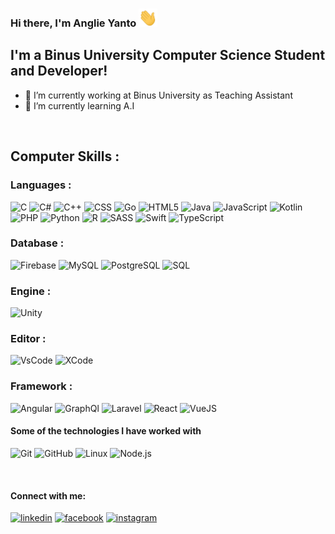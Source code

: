 ### Hi there, I'm Anglie Yanto <img src="https://raw.githubusercontent.com/ABSphreak/ABSphreak/master/gifs/Hi.gif" width="30px"></h2>

## I'm a Binus University Computer Science Student and Developer!
- 🔭 I’m currently working at Binus University as Teaching Assistant
- 🌱 I’m currently learning A.I

<br>

## Computer Skills :

### Languages :
![C](https://img.shields.io/badge/-C-000000?style=flat&logo=c)
![C#](https://img.shields.io/badge/-C%23-000000?style=flat&logo=c%20sharp)
![C++](https://img.shields.io/badge/-C++-000000?style=flat&logo=c%2B%2B)
![CSS](https://img.shields.io/badge/-CSS3-000000?style=flat&logo=css3&logoColor=1572B6)
![Go](https://img.shields.io/badge/-Go-000000?style=flat&logo=go)
![HTML5](https://img.shields.io/badge/-HTML5-000000?style=flat&logo=html5)
![Java](https://img.shields.io/badge/-Java-000000?style=flat&logo=java)
![JavaScript](https://img.shields.io/badge/-JavaScript-000000?style=flat&logo=javascript)
![Kotlin](https://img.shields.io/badge/-Kotlin-000000?style=flat&logo=kotlin)
![PHP](https://img.shields.io/badge/-PHP-000000?style=flat&logo=php)
![Python](https://img.shields.io/badge/-Python-000000?style=flat&logo=python)
![R](https://img.shields.io/badge/-R-000000?style=flat&logo=r)
![SASS](https://img.shields.io/badge/-SASS-000000?style=flat&logo=sass)
![Swift](https://img.shields.io/badge/-Swift-000000?style=flat&logo=swift)
![TypeScript](https://img.shields.io/badge/-TypeScript-000000?style=flat&logo=typescript)

### Database :
![Firebase](https://img.shields.io/badge/-Firebase-000000?style=flat&logo=firebase)
![MySQL](https://img.shields.io/badge/-MySQL-000000?style=flat&logo=mysql)
![PostgreSQL](https://img.shields.io/badge/-PostgreSQL-000000?style=flat&logo=postgresql)
![SQL](https://img.shields.io/badge/-SQL-000000?style=flat&logo=microsoft-sql-server)

### Engine :
![Unity](https://img.shields.io/badge/-Unity-000000?style=flat&logo=unity)

### Editor :
![VsCode](https://img.shields.io/badge/-VSCode-222222?style=flat&logo=visual-studio-code&logoColor=1575F9)
![XCode](https://img.shields.io/badge/-XCode-222222?style=flat&logo=XCode&logoColor=1575F9)

### Framework :
![Angular](https://img.shields.io/badge/-Angular-000000?style=flat&logo=angular&logoColor=DD0031)
![GraphQl](https://img.shields.io/badge/-GraphQL-000000?style=flat&logo=graphql)
![Laravel](https://img.shields.io/badge/-Laravel-000000?style=flat&logo=laravel)
![React](https://img.shields.io/badge/-React-000000?style=flat&logo=react)
![VueJS](https://img.shields.io/badge/-Vue.js-000000?style=flat&logo=vue.js)

#### Some of the technologies I have worked with
![Git](https://img.shields.io/badge/-Git-222222?style=flat&logo=git&logoColor=F05032)
![GitHub](https://img.shields.io/badge/-GitHub-222222?style=flat&logo=github&logoColor=ffffff)
![Linux](https://img.shields.io/badge/-Linux-222222?style=flat&logo=linux&logoColor=FCC624)
![Node.js](https://img.shields.io/badge/-Node.js-222222?style=flat&logo=node.js&logoColor=339933)

<br>

#### Connect with me:
[<img src='https://cdn.jsdelivr.net/npm/simple-icons@3.0.1/icons/linkedin.svg' alt='linkedin' height='25'>][linkedin]
[<img src='https://cdn.jsdelivr.net/npm/simple-icons@3.0.1/icons/facebook.svg' alt='facebook' height='25'>][facebook]
[<img src='https://cdn.jsdelivr.net/npm/simple-icons@3.0.1/icons/instagram.svg' alt='instagram' height='25'>][instagram]

[linkedin]: https://www.linkedin.com/in/anglie-yanto/
[facebook]: https://www.facebook.com/anglie.yanto.1
[instagram]: https://www.instagram.com/anglie_yanto/

<!--
**crauzx/crauzx** is a ✨ _special_ ✨ repository because its `README.md` (this file) appears on your GitHub profile.

Here are some ideas to get you started:

- 🔭 I’m currently working on ...
- 🌱 I’m currently learning ...
- 👯 I’m looking to collaborate on ...
- 🤔 I’m looking for help with ...
- 💬 Ask me about ...
- 📫 How to reach me: ...
- 😄 Pronouns: ...
- ⚡ Fun fact: ...
-->
